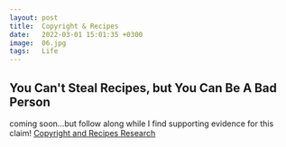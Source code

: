 ```yaml
---
layout: post
title:  Copyright & Recipes
date:   2022-03-01 15:01:35 +0300
image:  06.jpg
tags:   Life
---
```



## You Can't Steal Recipes, but You Can Be A Bad Person

coming soon...but follow along while I find supporting evidence for this claim!
[Copyright and Recipes Research ](https://tinyurl.com/copyrightandrecipesresearch)




